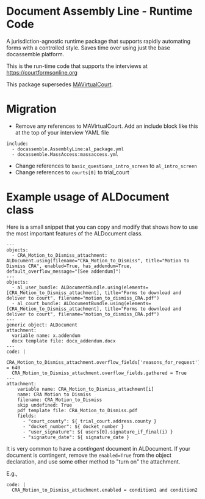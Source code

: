 # Document Assembly Line - Runtime Code

A jurisdiction-agnostic runtime package that supports rapidly automating forms
with a controlled style. Saves time over using just the base docassemble
platform.

This is the run-time code that supports the interviews at https://courtformsonline.org

This package supersedes [MAVirtualCourt](https://github.com/SuffolkLITLab/docassemble-MAVirtualCourt).

# Migration

* Remove any references to MAVirtualCourt. Add an include block like this at the top
  of your interview YAML file

```
include:
  - docassemble.AssemblyLine:al_package.yml
  - docassemble.MassAccess:massaccess.yml
```

* Change references to `basic_questions_intro_screen` to `al_intro_screen`
* Change references to `courts[0]` to trial_court


# Example usage of ALDocument class

Here is a small snippet that you can copy and modify that shows how to use the most important features of the ALDocument class.

```
---
objects:
  - CRA_Motion_to_Dismiss_attachment: ALDocument.using(filename="CRA_Motion_to_Dismiss", title="Motion to Dismiss CRA", enabled=True, has_addendum=True, default_overflow_message="[See addendum]")  
---
objects:
  - al_user_bundle: ALDocumentBundle.using(elements=[CRA_Motion_to_Dismiss_attachment], title="Forms to download and deliver to court", filename="motion_to_dismiss_CRA.pdf")
  - al_court_bundle: ALDocumentBundle.using(elements=[CRA_Motion_to_Dismiss_attachment], title="Forms to download and deliver to court", filename="motion_to_dismiss_CRA.pdf")
---
generic object: ALDocument
attachment:
  variable name: x.addendum
  docx template file: docx_addendum.docx
---
code: |
  CRA_Motion_to_Dismiss_attachment.overflow_fields['reasons_for_request'].overflow_trigger = 640
  CRA_Motion_to_Dismiss_attachment.overflow_fields.gathered = True
---
attachment:
    variable name: CRA_Motion_to_Dismiss_attachment[i]
    name: CRA Motion to Dismiss
    filename: CRA_Motion_to_Dismiss
    skip undefined: True
    pdf template file: CRA_Motion_to_Dismiss.pdf
    fields: 
      - "court_county": ${ trial_court.address.county }
      - "docket_number": ${ docket_number }
      - "user_signature": ${ users[0].signature_if_final(i) }
      - "signature_date": ${ signature_date }
```

It is very common to have a *contingent* document in ALDocument. If your document is contingent, remove the `enabled=True` from the object declaration, and use
some other method to "turn on" the attachment.

E.g.,

```
code: |
  CRA_Motion_to_Dismiss_attachment.enabled = condition1 and condition2
```

